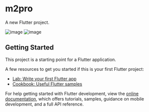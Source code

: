 # m2pro

A new Flutter project.

![image](https://user-images.githubusercontent.com/51194584/235867801-d6007e88-9fd6-40ce-b8aa-abc3173efa8c.png)
![image](https://user-images.githubusercontent.com/51194584/235867823-e02ef8fe-c33d-4f7c-8658-b559636e1e4a.png)


## Getting Started

This project is a starting point for a Flutter application.

A few resources to get you started if this is your first Flutter project:

- [Lab: Write your first Flutter app](https://docs.flutter.dev/get-started/codelab)
- [Cookbook: Useful Flutter samples](https://docs.flutter.dev/cookbook)

For help getting started with Flutter development, view the
[online documentation](https://docs.flutter.dev/), which offers tutorials,
samples, guidance on mobile development, and a full API reference.

